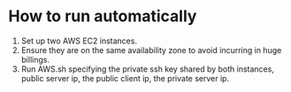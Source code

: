 # How to run automatically

1) Set up two AWS EC2 instances.
2) Ensure they are on the same availability zone to avoid incurring in huge billings.
3) Run AWS.sh specifying the private ssh key shared by both instances, public server ip, the public client ip, the private server ip.